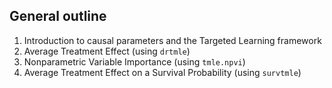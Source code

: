 ## General outline
1) Introduction to causal parameters and the Targeted Learning framework
2) Average Treatment Effect (using `drtmle`)
3) Nonparametric Variable Importance (using `tmle.npvi`)
4) Average Treatment Effect on a Survival Probability (using `survtmle`)

